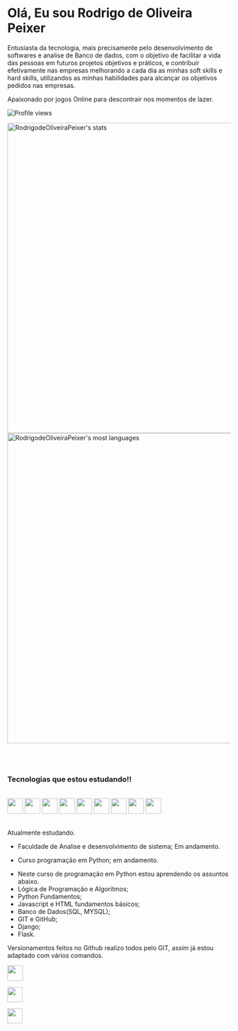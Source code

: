 
<h1 align="left">Olá, Eu sou Rodrigo de Oliveira Peixer</h1>

Entusiasta da tecnologia, mais precisamente pelo desenvolvimento de softwares e analise de Banco de dados, com o objetivo de facilitar a vida das pessoas em futuros projetos objetivos e práticos, e contribuir efetivamente nas empresas melhorando a cada dia as minhas soft skills e hard skills, utilizandos as minhas habilidades para alcançar os objetivos pedidos nas empresas.

Apaixonado por jogos Online para descontrair nos momentos de lazer.

<p align="left"> <img src="https://komarev.com/ghpvc/?username=RodrigodeOliveiraPeixer&color=yellow" alt="Profile views" /> </p>                                                         



<p align="left">
<img width="700em" src="https://github-readme-stats.vercel.app/api?username=RodrigodeOliveiraPeixer&show_icons=true&theme=vision-friendly-dark" alt="RodrigodeOliveiraPeixer's stats"/>
<img width="700em" src="https://github-readme-stats.vercel.app/api/top-langs/?username=RodrigodeOliveiraPeixer&layout=compact&theme=vision-friendly-dark" alt="RodrigodeOliveiraPeixer's most languages"/>
</p>


<br><br>

### Tecnologias que estou estudando!!

<div style="display: inline_block"><br/>
    <a href="https://code.visualstudio.com/"><img height= "35" src= "https://img.shields.io/badge/VS_Code-0078D4?style=for-the-                                            badge&logo=visual%20studio%20code&logoColor=white"></a>
    <a href="https://developer.mozilla.org/docs/Web/HTML"><img height= "35" src= "https://img.shields.io/badge/HTML5-E34F26?style=for-the-badge&logo=html5&logoColor=white"></a>
    <a href="https://www.javascript.com/"><img height= "35" src= "https://img.shields.io/badge/JavaScript-F7DF1E?style=for-the-badge&logo=javascript&logoColor=black"></a>
    <a href="https://www.python.org/"><img height= "35" src= "https://img.shields.io/badge/Python-3776AB?style=for-the-badge&logo=python&logoColor=white"></a>
    <a href="https://www.mysql.com/"><img height= "35" src= "https://img.shields.io/badge/MySQL-00000F?style=for-the-badge&logo=mysql&logoColor=white"></a>
    <a href="https://git-scm.com/"><img height= "35" src= "https://img.shields.io/badge/Git-F05032?style=for-the-badge&logo=git&logoColor=white"></a>
    <a href="https://docs.djangoproject.com/pt-br/4.1/"><img height= "35" src= "https://img.shields.io/badge/Django-092E20?style=for-the-badge&logo=django&logoColor=white"></a>
    <a href="https://flask-ptbr.readthedocs.io/en/latest/"><img height= "35" src= "https://img.shields.io/badge/Flask-000000?style=for-the-badge&logo=flask&logoColor=white"></a>
    <a href="https://developer.mozilla.org/en-US/docs/Web/CSS"><img height= "35" src= "https://img.shields.io/badge/CSS3-1572B6?style=for-the-badge&logo=css3&logoColor=white"></a>

</div><br/>



Atualmente estudando.
- Faculdade de Analise e desenvolvimento de sistema; Em andamento.

- Curso programação em Python; em andamento.
* Neste curso de programação em Python estou aprendendo os assuntos abaixo.
* Lógica de Programação e Algoritmos;
* Python Fundamentos;
* Javascript e HTML fundamentos básicos;
* Banco de Dados(SQL, MYSQL);
* GIT e GitHub;
* Django;
* Flask.


Versionamentos feitos no Github realizo todos pelo GIT, assim já estou adaptado com vários comandos.


<a href="https://www.linkedin.com/in/rodrigo-de-oliveira-peixer-4006a2150/"><img height= "35" src= "https://img.shields.io/badge/LinkedIn-0077B5?style=for-the-badge&logo=linkedin&logoColor=white"></a>



<a href="https://www.facebook.com/rodrigodeoliveirapeixer"><img height= "34" src= "https://img.shields.io/badge/Facebook-1877F2?style=for-the-badge&logo=facebook&logoColor=white"></a>

<a href="https://api.whatsapp.com/send?phone=5547992791988"><img height= "33.5" src= "https://img.shields.io/badge/WhatsApp-25D366?style=for-the-badge&logo=whatsapp&logoColor=white"></a>





